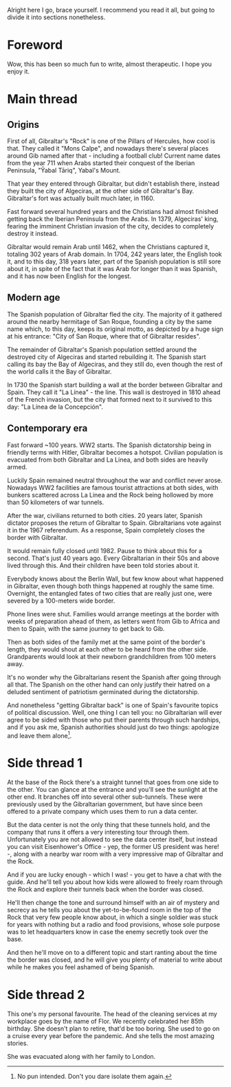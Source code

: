Alright here I go, brace yourself. I recommend you read it all, but going to divide it into sections nonetheless.

# Foreword

Wow, this has been so much fun to write, almost therapeutic. I hope you enjoy it.

# Main thread

## Origins

First of all, Gibraltar's "Rock" is one of the Pillars of Hercules, how cool is that. They called it "Mons Calpe", and nowadays there's several places around Gib named after that - including a football club! Current name dates from the year 711 when Arabs started their conquest of the Iberian Peninsula, "Ŷabal Tāriq", Yabal's Mount.

That year they entered through Gibraltar, but didn't establish there, instead they built the city of Algeciras, at the other side of Gibraltar's Bay. Gibraltar's fort was actually built much later, in 1160.

Fast forward several hundred years and the Christians had almost finished getting back the Iberian Peninsula from the Arabs. In 1379, Algeciras' king, fearing the imminent Christian invasion of the city, decides to completely destroy it instead.

Gibraltar would remain Arab until 1462, when the Christians captured it, totaling 302 years of Arab domain. In 1704, 242 years later, the English took it, and to this day, 318 years later, part of the Spanish population is still sore about it, in spite of the fact that it was Arab for longer than it was Spanish, and it has now been English for the longest.

## Modern age

The Spanish population of Gibraltar fled the city. The majority of it gathered around the nearby hermitage of San Roque, founding a city by the same name which, to this day, keeps its original motto, as depicted by a huge sign at his entrance: "City of San Roque, where that of Gibraltar resides".

The remainder of Gibraltar's Spanish population settled around the destroyed city of Algeciras and started rebuilding it. The Spanish start calling its bay the Bay of Algeciras, and they still do, even though the rest of the world calls it the Bay of Gibraltar.

In 1730 the Spanish start building a wall at the border between Gibraltar and Spain. They call it "La Línea" - the line. This wall is destroyed in 1810 ahead of the French invasion, but the city that formed next to it survived to this day: "La Línea de la Concepción".

## Contemporary era

Fast forward ~100 years. WW2 starts. The Spanish dictatorship being in friendly terms with Hitler, Gibraltar becomes a hotspot. Civilian population is evacuated from both Gibraltar and La Linea, and both sides are heavily armed.

Luckily Spain remained neutral throughout the war and conflict never arose. Nowadays WW2 facilities are famous tourist attractions at both sides, with bunkers scattered across La Linea and the Rock being hollowed by more than 50 kilometers of war tunnels.

After the war, civilians returned to both cities. 20 years later, Spanish dictator proposes the return of Gibraltar to Spain. Gibraltarians vote against it in the 1967 referendum. As a response, Spain completely closes the border with Gibraltar.

It would remain fully closed until 1982. Pause to think about this for a second. That's just 40 years ago. Every Gibraltarian in their 50s and above lived through this. And their children have been told stories about it.

Everybody knows about the Berlin Wall, but few know about what happened in Gibraltar, even though both things happened at roughly the same time. Overnight, the entangled fates of two cities that are really just one, were severed by a 100-meters wide border. 

Phone lines were shut. Families would arrange meetings at the border with weeks of preparation ahead of them, as letters went from Gib to Africa and then to Spain, with the same journey to get back to Gib.

Then as both sides of the family met at the same point of the border's length, they would shout at each other to be heard from the other side. Grandparents would look at their newborn grandchildren from 100 meters away.

It's no wonder why the Gibraltarians resent the Spanish after going through all that. The Spanish on the other hand can only justify their hatred on a deluded sentiment of patriotism germinated during the dictatorship.

And nonetheless "getting Gibraltar back" is one of Spain's favourite topics of political discussion. Well, one thing I can tell you: no Gibraltarian will ever agree to be sided with those who put their parents through such hardships, and if you ask me, Spanish authorities should just do two things: apologize and leave them alone[^1].

[^1]: No pun intended. Don't you dare isolate them again.

# Side thread 1

At the base of the Rock there's a straight tunnel that goes from one side to the other. You can glance at the entrance and you'll see the sunlight at the other end. It branches off into several other sub-tunnels. These were previously used by the Gibraltarian government, but have since been offered to a private company which uses them to run a data center.

But the data center is not the only thing that these tunnels hold, and the company that runs it offers a very interesting tour through them. Unfortunately you are not allowed to see the data center itself, but instead you can visit Eisenhower's Office - yep, the former US president was here! -, along with a nearby war room with a very impressive map of Gibraltar and the Rock.

And if you are lucky enough - which I was! - you get to have a chat with the guide. And he'll tell you about how kids were allowed to freely roam through the Rock and explore their tunnels back when the border was closed.

He'll then change the tone and surround himself with an air of mystery and secrecy as he tells you about the yet-to-be-found room in the top of the Rock that very few people know about, in which a single soldier was stuck for years with nothing but a radio and food provisions, whose sole purpose was to let headquarters know in case the enemy secretly took over the base.

And then he'll move on to a different topic and start ranting about the time the border was closed, and he will give you plenty of material to write about while he makes you feel ashamed of being Spanish.

# Side thread 2

This one's my personal favourite. The head of the cleaning services at my workplace goes by the name of Flor. We recently celebrated her 85th birthday. She doesn't plan to retire, that'd be too boring. She used to go on a cruise every year before the pandemic. And she tells the most amazing stories.

She was evacuated along with her family to London. 